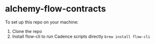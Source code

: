 # alchemy-flow-contracts
To set up this repo on your machine:
1. Clone the repo
2. Install flow-cli to run Cadence scripts directly `brew install flow-cli`
